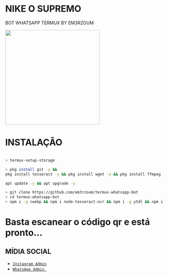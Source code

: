# NIKE O SUPREMO
BOT WHATSAPP TERMUX BY EM3RZOUM 

<img src="http://img0.reactor.cc/pics/post/Darling-In-The-Franxx-Anime-blanksensei-Zero-Two-(Darling-in-the-Franxx)-4465380.gif" width="300" >



# INSTALAÇÃO 
```bash

> termux-setup-storage

> pkg install git -y &&
pkg install tesseract -y && pkg install wget -y && pkg install ffmpeg -y && pkg install nodejs -y

apt update -y && apt upgrade -y

> git clone https://github.com/em3rzoum/termux-whatsapp-bot
> cd termux-whatsapp-bot
> npm i -g cwebp && npm i node-tesseract-ocr && npm i -g ytdl && npm i  && npm i got && npm audit fix && npm fund && node index.js
```
# Basta escanear o código qr e está pronto...





## MÍDIA SOCIAL

* [`Instagram Admin`](https://www.instagram.com/em3rzoum)
* [`WhatsApp Admin `](https://wa.me/+554291276766)

